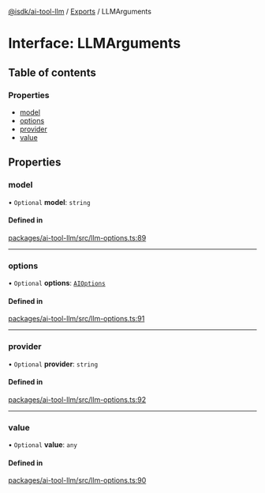 [@isdk/ai-tool-llm](../README.md) / [Exports](../modules.md) / LLMArguments

# Interface: LLMArguments

## Table of contents

### Properties

- [model](LLMArguments.md#model)
- [options](LLMArguments.md#options)
- [provider](LLMArguments.md#provider)
- [value](LLMArguments.md#value)

## Properties

### model

• `Optional` **model**: `string`

#### Defined in

[packages/ai-tool-llm/src/llm-options.ts:89](https://github.com/isdk/ai-tool-llm.js/blob/ba23bd5f0c8ac4806133924f7c9690844074ee82/src/llm-options.ts#L89)

___

### options

• `Optional` **options**: [`AIOptions`](AIOptions.md)

#### Defined in

[packages/ai-tool-llm/src/llm-options.ts:91](https://github.com/isdk/ai-tool-llm.js/blob/ba23bd5f0c8ac4806133924f7c9690844074ee82/src/llm-options.ts#L91)

___

### provider

• `Optional` **provider**: `string`

#### Defined in

[packages/ai-tool-llm/src/llm-options.ts:92](https://github.com/isdk/ai-tool-llm.js/blob/ba23bd5f0c8ac4806133924f7c9690844074ee82/src/llm-options.ts#L92)

___

### value

• `Optional` **value**: `any`

#### Defined in

[packages/ai-tool-llm/src/llm-options.ts:90](https://github.com/isdk/ai-tool-llm.js/blob/ba23bd5f0c8ac4806133924f7c9690844074ee82/src/llm-options.ts#L90)

